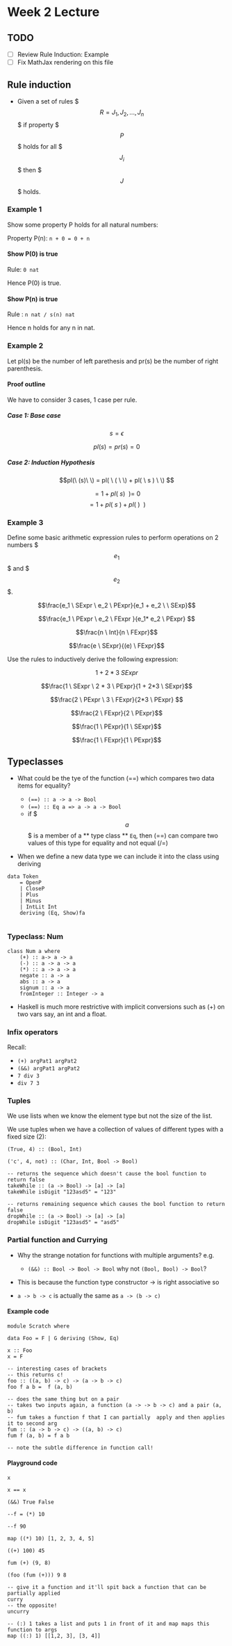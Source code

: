 # Week 2 Lecture 

## TODO

* [ ] Review Rule Induction: Example 
* [ ] Fix MathJax rendering on this file

## Rule induction

* Given a set of rules $$$R = {J_1, J_2, ..., J_n}$$$ if property $$$P$$$ holds for all $$$J_i$$$ then $$$J$$$ holds.

### Example 1

Show some property P holds for all natural numbers:

Property P(n): `n + 0 = 0 + n`

#### Show P(0) is true

Rule: `0 nat`

Hence P(0) is true.

#### Show P(n) is true

Rule : `n nat / s(n) nat`

Hence n holds for any n in nat. 

### Example 2

Let pl(s) be the number of left parethesis and pr(s) be the number of right parenthesis.

#### Proof outline

We have to consider 3 cases, 1 case per rule.

##### Case 1: Base case

$$s = \epsilon$$

$$pl(s) = pr(s) = 0 $$

##### Case 2: Induction Hypothesis

$$pl(\ (s)\ \) =  pl( \ ( \ \) + pl( \ s ) \ \) $$

$$ = 1 + pl(\ s) \ \ ) = \ 0$$
$$ = 1 + pl(\ s \ ) + pl( \ ) \ \ )$$

### Example 3

Define some basic arithmetic expression rules to perform operations on 2 numbers $$$e_1$$$ and $$$e_2$$$.

$$\frac{e_1 \ SExpr \ e_2 \ PExpr}{e_1 + e_2 \ \ SExp}$$

$$\frac{e_1 \ PExpr \  e_2 \ FExpr }{e_1* e_2 \ PExpr} $$


$$\frac{n \ Int}{n \ FExpr}$$

$$\frac{e \ SExpr}{(e) \ FExpr}$$

Use the rules to inductively derive the following expression:

$$ 1 + 2 * 3 \ SExpr $$

$$\frac{1 \ SExpr \ 2 * 3 \ PExpr}{1 + 2*3 \ SExpr}$$

$$\frac{2 \ PExpr \ 3 \ FExpr}{2*3 \ PExpr} $$

$$\frac{2 \ FExpr}{2 \ PExpr}$$

$$\frac{1 \ PExpr}{1 \ SExpr}$$

$$\frac{1 \ FExpr}{1 \ PExpr}$$

## Typeclasses

* What could be the tye of the function (==) which compares two data items for equality?
	* `(==) :: a -> a -> Bool`
	* `(==) :: Eq a => a -> a -> Bool`
	* if $$$a$$$ is a member of a ** type class ** `Eq`, then (==) can compare two values of this type for equality and not equal (/=)
	
* When we define a new data type we can include it into the class using deriving

```
data Token
	= OpenP
	| CloseP
	| Plus
	| Minus
	| IntLit Int
	deriving (Eq, Show)fa
	
```


### Typeclass: Num

```
class Num a where
	(+) :: a-> a -> a
	(-) :: a -> a -> a
	(*) :: a -> a -> a
	negate :: a -> a
	abs :: a -> a
	signum :: a -> a
	fromInteger :: Integer -> a
```

* Haskell is much more restrictive with implicit conversions such as (+) on two vars say, an int and a float.

### Infix operators

Recall:

* `(+) argPat1 argPat2`
* `(&&) argPat1 argPat2`
* `7 div 3`
* `div 7 3`

### Tuples

We use lists when we know the element type but not the size of the list.

We use tuples when we have a collection of values of different types with a fixed size (2):

```
(True, 4) :: (Bool, Int)

('c', 4, not) :: (Char, Int, Bool -> Bool)

-- returns the sequence which doesn't cause the bool function to return false
takeWhile :: (a -> Bool) -> [a] -> [a]
takeWhile isDigit "123asd5" = "123"

-- returns remaining sequence which causes the bool function to return false
dropWhile :: (a -> Bool) -> [a] -> [a]
dropWhile isDigit "123asd5" = "asd5"

```

### Partial function and Currying

* Why the strange notation for functions with multiple arguments? e.g.
	* `(&&) :: Bool -> Bool -> Bool` why not `(Bool, Bool) -> Bool`?

* This is because the function type constructor -> is right associative so 
* `a -> b -> c` is actually the same as `a -> (b -> c)`

#### Example code

```
module Scratch where
  
data Foo = F | G deriving (Show, Eq)

x :: Foo
x = F
 
-- interesting cases of brackets
-- this returns c!
foo :: ((a, b) -> c) -> (a -> b -> c)
foo f a b =  f (a, b)

-- does the same thing but on a pair
-- takes two inputs again, a function (a -> -> b -> c) and a pair (a, b)
-- fum takes a function f that I can partially  apply and then applies it to second arg
fum :: (a -> b -> c) -> ((a, b) -> c)
fum f (a, b) = f a b

-- note the subtle difference in function call!

```

#### Playground code

```
x

x == x 

(&&) True False

--f = (*) 10

--f 90

map ((*) 10) [1, 2, 3, 4, 5]

((+) 100) 45

fum (+) (9, 8)

(foo (fum (+))) 9 8 

-- give it a function and it'll spit back a function that can be partially applied
curry 
-- the opposite!
uncurry

-- (:) 1 takes a list and puts 1 in front of it and map maps this function to args
map ((:) 1) [[1,2, 3], [3, 4]]
```